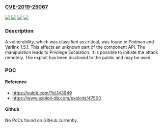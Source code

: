 ### [CVE-2019-25067](https://cve.mitre.org/cgi-bin/cvename.cgi?name=CVE-2019-25067)
![](https://img.shields.io/static/v1?label=Product&message=Podman&color=blue)
![](https://img.shields.io/static/v1?label=Product&message=Varlink&color=blue)
![](https://img.shields.io/static/v1?label=Version&message=n%2Fa&color=blue)
![](https://img.shields.io/static/v1?label=Vulnerability&message=Privilege%20Escalation&color=brighgreen)

### Description

A vulnerability, which was classified as critical, was found in Podman and Varlink 1.5.1. This affects an unknown part of the component API. The manipulation leads to Privilege Escalation. It is possible to initiate the attack remotely. The exploit has been disclosed to the public and may be used.

### POC

#### Reference
- https://vuldb.com/?id.143949
- https://www.exploit-db.com/exploits/47500

#### Github
No PoCs found on GitHub currently.

